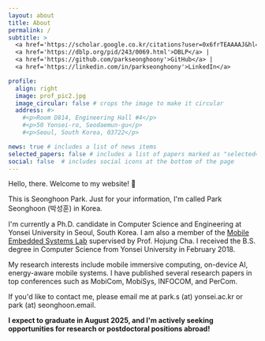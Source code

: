 ```yaml
---
layout: about
title: About
permalink: /
subtitle: >
  <a href='https://scholar.google.co.kr/citations?user=0x6frTEAAAAJ&hl=en'>Google Scholar</a> |
  <a href='https://dblp.org/pid/243/0069.html'>DBLP</a> |
  <a href='https://github.com/parkseonghoony'>GitHub</a> |
  <a href='https://linkedin.com/in/parkseonghoony'>LinkedIn</a>

profile:
  align: right
  image: prof_pic2.jpg
  image_circular: false # crops the image to make it circular
  address: #>
    #<p>Room D814, Engineering Hall #4</p>
    #<p>50 Yonsei-ro, Seodaemun-gu</p>
    #<p>Seoul, South Korea, 03722</p>

news: true # includes a list of news items
selected_papers: false # includes a list of papers marked as "selected={true}"
social: false  # includes social icons at the bottom of the page
---
```


Hello, there. Welcome to my website! 👋

This is Seonghoon Park. Just for your information, I'm called Park Seonghoon (박성훈) in Korea.

I'm currently a Ph.D. candidate in Computer Science and Engineering at Yonsei University in Seoul, South Korea. I am also a member of the [Mobile Embedded Systems Lab](https://mobed.yonsei.ac.kr) supervised by Prof. Hojung Cha. I received the B.S. degree in Computer Science from Yonsei University in February 2018.

My research interests include mobile immersive computing, on-device AI, energy-aware mobile systems. I have published several research papers in top conferences such as MobiCom, MobiSys, INFOCOM, and PerCom.

If you'd like to contact me, please email me at park.s (at) yonsei.ac.kr or park (at) seonghoon.email.

**I expect to graduate in August 2025, and I'm actively seeking opportunities for research or postdoctoral positions abroad!**